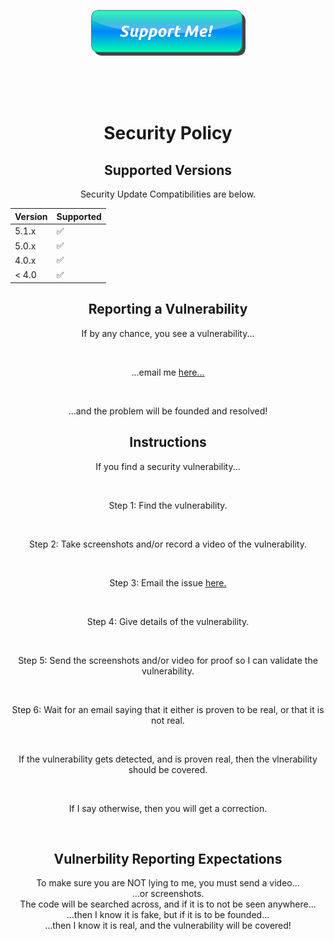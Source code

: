<div align="center">
  
<a href="https://www.buymeacoffee.com/EggOfGlory999"><img src="button_support-me.png" /></a>
  
  <br>
  
  <br>
  
  <br>

<h1>Security Policy</h1>

<h2>Supported Versions</h2>

Security Update Compatibilities are below.

| Version | Supported          |
| ------- | ------------------ |
| 5.1.x   | :white_check_mark: |
| 5.0.x   | :white_check_mark: |
| 4.0.x   | :white_check_mark: |
| < 4.0   | :white_check_mark: |

<h2>Reporting a Vulnerability</h2>

If by any chance, you see a vulnerability...

<br>

...email me <a href="mailto:jackson.newman999@gmail.com">here...</a>

<br>

...and the problem will be founded and resolved!

<h2>Instructions</h2>

If you find a security vulnerability...

<br>

Step 1: Find the vulnerability.

<br>

Step 2: Take screenshots and/or record a video of the vulnerability.

<br>

Step 3: Email the issue <a href="mailto:jackson.newman999@gmail.com">here.</a>

<br>

Step 4: Give details of the vulnerability.

<br>

Step 5: Send the screenshots and/or video for proof so I can validate the vulnerability.

<br>

Step 6: Wait for an email saying that it either is proven to be real, or that it is not real.

<br>

If the vulnerability gets detected, and is proven real, then the vlnerability should be covered.

<br>

If I say otherwise, then you will get a correction.

<br>

<h2>Vulnerbility Reporting Expectations</h2>

To make sure you are NOT lying to me, you must send a video...
<br>
...or screenshots.
<br>
The code will be searched across, and if it is to not be seen anywhere...
<br>
...then I know it is fake, but if it is to be founded...
<br>
...then I know it is real, and the vulnerability will be covered!
